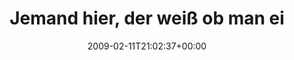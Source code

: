 ---
retweeted: false
source: <a href="http://twitter.com" rel="nofollow">Twitter Web Client</a>
entities:
  hashtags:
  - text: g1
    indices:
    - '33'
    - '36'
  - text: vodafone
    indices:
    - '41'
    - '50'
  symbols: []
  user_mentions: []
  urls: []
display_text_range:
- '0'
- '135'
favorite_count: '0'
id_str: '1200351745'
truncated: false
retweet_count: '0'
id: '1200351745'
created_at: Wed Feb 11 21:02:37 +0000 2009
favorited: false
full_text: 'Jemand hier, der weiß ob man ein #g1 mit #vodafone in Deutschland Spaß
  macht? Wenn ja, mit welchem Tarif? RT @ an mich oder [@sunrise2k5](https://twitter.com/sunrise2k5)'
lang: de
tags:
- g1
- vodafone
- pesos:twitter
date: '2009-02-11T21:02:37+00:00'
src: https://twitter.com/bascht/status/1200351745
original_url: https://twitter.com/bascht/status/1200351745
type: twitter_tweet
text: 'Jemand hier, der weiß ob man ein #g1 mit #vodafone in Deutschland Spaß macht?
  Wenn ja, mit welchem Tarif? RT @ an mich oder [@sunrise2k5](https://twitter.com/sunrise2k5)'
title: Jemand hier, der weiß ob man ei

---